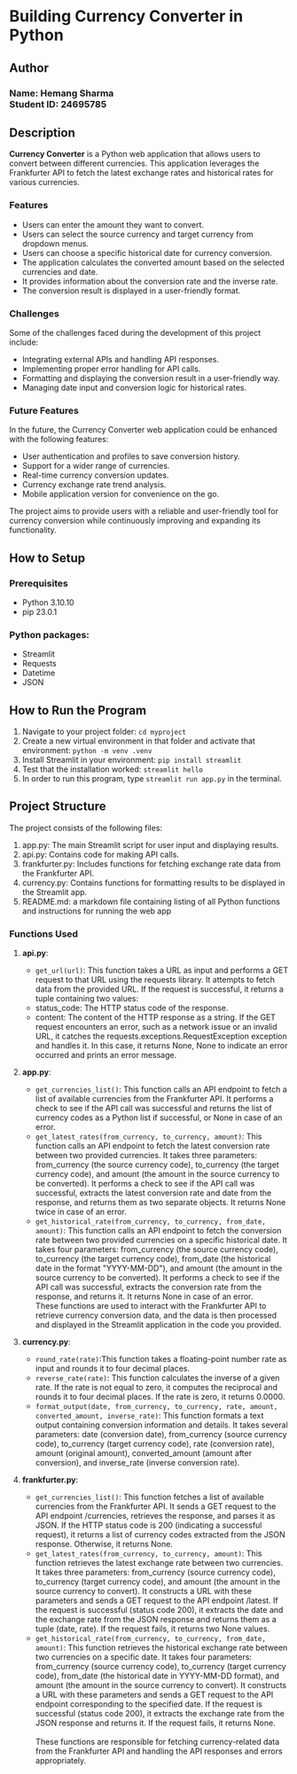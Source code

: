 # Building Currency Converter in Python #

## Author
<h3>Name: Hemang Sharma <br>
Student ID: 24695785</h3>

## Description

**Currency Converter** is a Python web application that allows users to convert between different currencies. This application leverages the Frankfurter API to fetch the latest exchange rates and historical rates for various currencies.

### Features

- Users can enter the amount they want to convert.
- Users can select the source currency and target currency from dropdown menus.
- Users can choose a specific historical date for currency conversion.
- The application calculates the converted amount based on the selected currencies and date.
- It provides information about the conversion rate and the inverse rate.
- The conversion result is displayed in a user-friendly format.

### Challenges

Some of the challenges faced during the development of this project include:

- Integrating external APIs and handling API responses.
- Implementing proper error handling for API calls.
- Formatting and displaying the conversion result in a user-friendly way.
- Managing date input and conversion logic for historical rates.

### Future Features

In the future, the Currency Converter web application could be enhanced with the following features:

- User authentication and profiles to save conversion history.
- Support for a wider range of currencies.
- Real-time currency conversion updates.
- Currency exchange rate trend analysis.
- Mobile application version for convenience on the go.

The project aims to provide users with a reliable and user-friendly tool for currency conversion while continuously improving and expanding its functionality.

## How to Setup
### Prerequisites
- Python 3.10.10
- pip 23.0.1

### Python packages:
- Streamlit
- Requests
- Datetime
- JSON

## How to Run the Program


1. Navigate to your project folder:
`cd myproject`
2. Create a new virtual environment in that folder and activate that environment:
`python -m venv .venv`
3. Install Streamlit in your environment:
`pip install streamlit`
4. Test that the installation worked:
`streamlit hello`
5. In order to run this program, type `streamlit run app.py` in the terminal.

## Project Structure

The project consists of the following files:

1. app.py: The main Streamlit script for user input and displaying results.
2. api.py: Contains code for making API calls.
3. frankfurter.py: Includes functions for fetching exchange rate data from the Frankfurter API.
4. currency.py: Contains functions for formatting results to be displayed in the Streamlit app.
5. README.md: a markdown file containing listing of all Python functions and instructions for running the web app

### Functions Used
1. **api.py**:
    - `get_url(url)`: This function takes a URL as input and performs a GET request to that URL using the requests library. It attempts to fetch data from the provided URL. If the request is successful, it returns a tuple containing two values:
     - status_code: The HTTP status code of the response.
     - content: The content of the HTTP response as a string.
    If the GET request encounters an error, such as a network issue or an invalid URL, it catches the requests.exceptions.RequestException exception and handles it. In this case, it returns None, None to indicate an error occurred and prints an error message.

2. **app.py**:
    - `get_currencies_list()`: This function calls an API endpoint to fetch a list of available currencies from the Frankfurter API. It performs a check to see if the API call was successful and returns the list of currency codes as a Python list if successful, or None in case of an error.
    - `get_latest_rates(from_currency, to_currency, amount)`: This function calls an API endpoint to fetch the latest conversion rate between two provided currencies. It takes three parameters: from_currency (the source currency code), to_currency (the target currency code), and amount (the amount in the source currency to be converted). It performs a check to see if the API call was successful, extracts the latest conversion rate and date from the response, and returns them as two separate objects. It returns None twice in case of an error.
    - `get_historical_rate(from_currency, to_currency, from_date, amount)`: This function calls an API endpoint to fetch the conversion rate between two provided currencies on a specific historical date. It takes four parameters: from_currency (the source currency code), to_currency (the target currency code), from_date (the historical date in the format "YYYY-MM-DD"), and amount (the amount in the source currency to be converted). It performs a check to see if the API call was successful, extracts the conversion rate from the response, and returns it. It returns None in case of an error.<br>
    These functions are used to interact with the Frankfurter API to retrieve currency conversion data, and the data is then processed and displayed in the Streamlit application in the code you provided.

3. **currency.py**:
    - `round_rate(rate)`:This function takes a floating-point number rate as input and rounds it to four decimal places.
    - `reverse_rate(rate)`: This function calculates the inverse of a given rate. If the rate is not equal to zero, it computes the reciprocal and rounds it to four decimal places. If the rate is zero, it returns 0.0000.
    - `format_output(date, from_currency, to_currency, rate, amount, converted_amount, inverse_rate)`: This function formats a text output containing conversion information and details. It takes several parameters: date (conversion date), from_currency (source currency code), to_currency (target currency code), rate (conversion rate), amount (original amount), converted_amount (amount after conversion), and inverse_rate (inverse conversion rate).

4. **frankfurter.py**:
    - `get_currencies_list()`: This function fetches a list of available currencies from the Frankfurter API. It sends a GET request to the API endpoint /currencies, retrieves the response, and parses it as JSON. If the HTTP status code is 200 (indicating a successful request), it returns a list of currency codes extracted from the JSON response. Otherwise, it returns None.
    - `get_latest_rates(from_currency, to_currency, amount)`: This function retrieves the latest exchange rate between two currencies. It takes three parameters: from_currency (source currency code), to_currency (target currency code), and amount (the amount in the source currency to convert). It constructs a URL with these parameters and sends a GET request to the API endpoint /latest. If the request is successful (status code 200), it extracts the date and the exchange rate from the JSON response and returns them as a tuple (date, rate). If the request fails, it returns two None values.
    - `get_historical_rate(from_currency, to_currency, from_date, amount)`: This function retrieves the historical exchange rate between two currencies on a specific date. It takes four parameters: from_currency (source currency code), to_currency (target currency code), from_date (the historical date in YYYY-MM-DD format), and amount (the amount in the source currency to convert). It constructs a URL with these parameters and sends a GET request to the API endpoint corresponding to the specified date. If the request is successful (status code 200), it extracts the exchange rate from the JSON response and returns it. If the request fails, it returns None.
    <br><br>
    These functions are responsible for fetching currency-related data from the Frankfurter API and handling the API responses and errors appropriately.